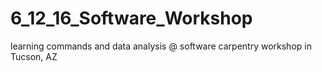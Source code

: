 # 6_12_16_Software_Workshop
learning commands and data analysis @ software carpentry workshop in Tucson, AZ
